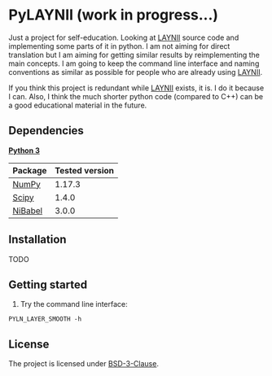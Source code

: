 # PyLAYNII (work in progress...)
Just a project for self-education. Looking at [LAYNII](https://github.com/layerfMRI/LAYNII) source code and implementing some parts of it in python. I am not aiming for direct translation but I am aiming for getting similar results by reimplementing the main concepts. I am going to keep the command line interface and naming conventions as similar as possible for people who are already using [LAYNII](https://github.com/layerfMRI/LAYNII).

If you think this project is redundant while [LAYNII](https://github.com/layerfMRI/LAYNII) exists, it is. I do it because I can. Also, I think the much shorter python code (compared to C++) can be a good educational material in the future.

## Dependencies
**[Python 3](https://www.python.org/)**

| Package                                                 | Tested version |
|---------------------------------------------------------|----------------|
| [NumPy](http://www.numpy.org/)                          | 1.17.3         |
| [Scipy](https://www.scipy.org/)                         | 1.4.0          |
| [NiBabel](http://nipy.org/nibabel/)                     | 3.0.0          |


## Installation
TODO

## Getting started
1. Try the command line interface:
```
PYLN_LAYER_SMOOTH -h
```

## License
The project is licensed under [BSD-3-Clause](https://opensource.org/licenses/BSD-3-Clause).
